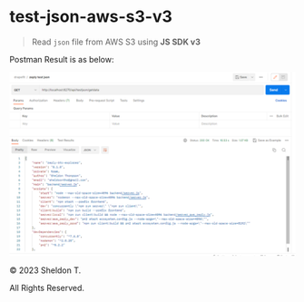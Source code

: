 # test-json-aws-s3-v3

> Read `json` file from AWS S3 using **JS SDK v3**

Postman Result is as below:

![Postman Result](screenshot.png)

&copy; 2023 Sheldon T.

All Rights Reserved.
